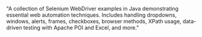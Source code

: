 "A collection of Selenium WebDriver examples in Java demonstrating essential web automation techniques. Includes handling dropdowns, windows, alerts, frames, checkboxes, browser methods, XPath usage, data-driven testing with Apache POI and Excel, and more."
